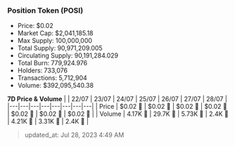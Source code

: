 
  ### Position Token (POSI)
  - Price: $0.02
  - Market Cap: $2,041,185.18
  - Max Supply: 100,000,000
  - Total Supply: 90,971,209.005
  - Circulating Supply: 90,191,284.029
  - Total Burn: 779,924.976
  - Holders: 733,076
  - Transactions: 5,712,904
  - Volume: $392,095,540.38

  **7D Price & Volume**
  | | 22&#x2F;07 | 23&#x2F;07 | 24&#x2F;07 | 25&#x2F;07 | 26&#x2F;07 | 27&#x2F;07 | 28&#x2F;07 |
  |---|---|---|---|---|---|---|---|
  | Price | $0.02 🚀 | $0.02 🚀 | $0.02 🚀 | $0.02 🚀 | $0.02 🚀 | $0.02 🔻 | $0.02 🔻 |
  | Volume | 4.17K 🔻 | 29.7K 🚀 | 5.73K 🔻 | 2.4K 🔻 | 4.21K 🚀 | 3.31K 🔻 | 2.4K 🔻 |

  > updated_at: Jul 28, 2023 4:49 AM
